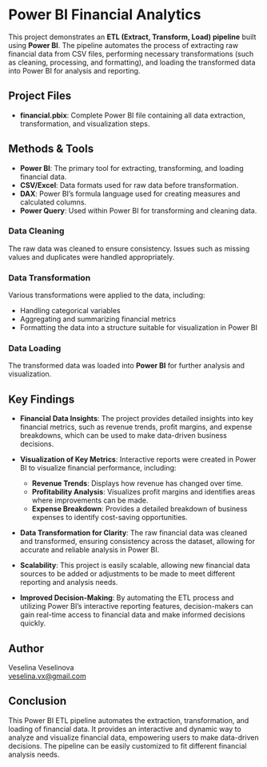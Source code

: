 # Power BI Financial Analytics

This project demonstrates an **ETL (Extract, Transform, Load) pipeline** built using **Power BI**. The pipeline automates the process of extracting raw financial data from CSV files, performing necessary transformations (such as cleaning, processing, and formatting), and loading the transformed data into Power BI for analysis and reporting.

## Project Files

- **financial.pbix**: Complete Power BI file containing all data extraction, transformation, and visualization steps.
  
## Methods & Tools

- **Power BI**: The primary tool for extracting, transforming, and loading financial data.
- **CSV/Excel**: Data formats used for raw data before transformation.
- **DAX**: Power BI’s formula language used for creating measures and calculated columns.
- **Power Query**: Used within Power BI for transforming and cleaning data.

### Data Cleaning
The raw data was cleaned to ensure consistency. Issues such as missing values and duplicates were handled appropriately.

### Data Transformation
Various transformations were applied to the data, including:
- Handling categorical variables
- Aggregating and summarizing financial metrics
- Formatting the data into a structure suitable for visualization in Power BI

### Data Loading
The transformed data was loaded into **Power BI** for further analysis and visualization. 

## Key Findings

- **Financial Data Insights**: The project provides detailed insights into key financial metrics, such as revenue trends, profit margins, and expense breakdowns, which can be used to make data-driven business decisions.
  
- **Visualization of Key Metrics**: Interactive reports were created in Power BI to visualize financial performance, including:
  - **Revenue Trends**: Displays how revenue has changed over time.
  - **Profitability Analysis**: Visualizes profit margins and identifies areas where improvements can be made.
  - **Expense Breakdown**: Provides a detailed breakdown of business expenses to identify cost-saving opportunities.
  
- **Data Transformation for Clarity**: The raw financial data was cleaned and transformed, ensuring consistency across the dataset, allowing for accurate and reliable analysis in Power BI.
  
- **Scalability**: This project is easily scalable, allowing new financial data sources to be added or adjustments to be made to meet different reporting and analysis needs.
  
- **Improved Decision-Making**: By automating the ETL process and utilizing Power BI’s interactive reporting features, decision-makers can gain real-time access to financial data and make informed decisions quickly.


## Author

Veselina Veselinova  
veselina.vx@gmail.com

## Conclusion

This Power BI ETL pipeline automates the extraction, transformation, and loading of financial data. It provides an interactive and dynamic way to analyze and visualize financial data, empowering users to make data-driven decisions. The pipeline can be easily customized to fit different financial analysis needs.
